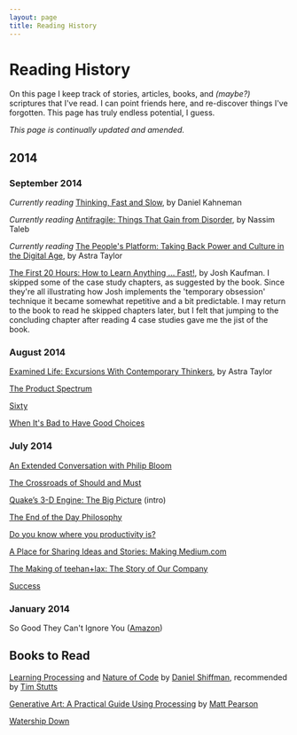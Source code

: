 ```yaml
---
layout: page
title: Reading History
---
```


# Reading History

On this page I keep track of stories, articles, books, and *(maybe?)* scriptures that I've read. I can point friends here, and re-discover things I've forgotten. This page has truly endless potential, I guess.

*This page is continually updated and amended.*


## 2014

### September 2014

_Currently reading_ [Thinking, Fast and Slow](http://www.amazon.com/Thinking-Fast-Kahneman-Daniel-Paperback/dp/B00IIAZXVK/), by Daniel Kahneman

_Currently reading_ [Antifragile: Things That Gain from Disorder](http://www.amazon.com/Antifragile-Things-That-Disorder-Incerto/dp/0812979680), by Nassim Taleb

_Currently reading_ [The People's Platform: Taking Back Power and Culture in the Digital Age](http://www.amazon.com/Peoples-Platform-Taking-Culture-Digital-ebook/dp/B00BOCXGSQ/), by Astra Taylor

[The First 20 Hours: How to Learn Anything ... Fast!](http://www.amazon.com/First-20-Hours-Learn-Anything/dp/1591845556/), by Josh Kaufman. I skipped some of the case study chapters, as suggested by the book. Since they're all illustrating how Josh implements the 'temporary obsession' technique it became somewhat repetitive and a bit predictable. I may return to the book to read he skipped chapters later, but I felt that jumping to the concluding chapter after reading 4 case studies gave me the jist of the book.

### August 2014

[Examined Life: Excursions With Contemporary Thinkers](http://www.amazon.com/Examined-Life-Excursions-Contemporary-Thinkers-ebook/dp/B0097CWMTO/), by Astra Taylor

[The Product Spectrum](https://medium.com/my-thoughts-7/the-product-spectrum-bb2084b6f5b3)

[Sixty](http://www.erasmatazz.com/personal/self/sixty.html)

[When It's Bad to Have Good Choices](http://www.newyorker.com/science/maria-konnikova/bad-good-choices)


### July 2014

[An Extended Conversation with Philip Bloom](https://www.themusicbed.com/community/extended-conversation-philip-bloom/)

[The Crossroads of Should and Must](https://medium.com/@elleluna/the-crossroads-of-should-and-must-90c75eb7c5b0)

[Quake’s 3-D Engine: The Big Picture](http://www.bluesnews.com/abrash/chap70.shtml) (intro)

[The End of the Day Philosophy](http://zenhabits.net/sundown/)

[Do you know where you productivity is?](http://www.theminimalists.com/productivity/)

[A Place for Sharing Ideas and Stories: Making Medium.com](http://www.teehanlax.com/story/medium/)

[The Making of teehan+lax: The Story of Our Company](http://www.teehanlax.com/story/teehan-lax/)

[Success](http://www.teehanlax.com/blog/success/)


### January 2014

So Good They Can't Ignore You ([Amazon](http://www.amazon.com/Good-They-Cant-Ignore-You/dp/1455509124))


## Books to Read

[Learning Processing](http://www.learningprocessing.com/) and [Nature of Code](http://natureofcode.com/) by [Daniel Shiffman](http://shiffman.net/), recommended by [Tim Stutts](http://timstutts.com/)

[Generative Art: A Practical Guide Using Processing](http://zenbullets.com/book.php) by [Matt Pearson](http://zenbullets.com/)

[Watership Down](http://en.wikipedia.org/wiki/Watership_Down)